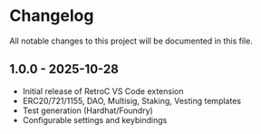 # Changelog

All notable changes to this project will be documented in this file.

## 1.0.0 - 2025-10-28
- Initial release of RetroC VS Code extension
- ERC20/721/1155, DAO, Multisig, Staking, Vesting templates
- Test generation (Hardhat/Foundry)
- Configurable settings and keybindings


